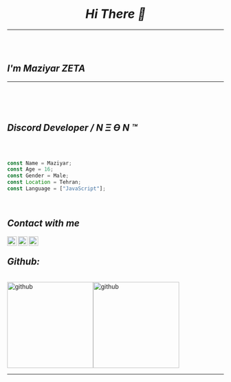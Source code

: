 <h1 align="center"><em>Hi There 👋</em></h1>
<hr/>
<br/>
<br/>
<i><h2>I'm Maziyar ZETA </h2></i>
<hr/>
<br/>
<br>
<br/>

## ***Discord Developer / N Ξ Ө N ™***

<br />

```javascript

const Name = Maziyar;
const Age = 16;
const Gender = Male;
const Location = Tehran;
const Language = ["JavaScript"];
```

<br />

## ***Contact with me***

[<img align="left" alt="DiscordBio" width="22px" src="https://cdn.iconscout.com/icon/free/png-512/discord-2474808-2056094.png" />][discord]
[<img align="left" alt="Instagram" width="22px" src="https://media.discordapp.net/attachments/876907077203812354/879814776925085746/images__1_-removebg-preview.png" />][instagram]
[<img align="left" alt="NEON TEAM" width="22px" src="https://media.discordapp.net/attachments/876907077203812354/879814262250434600/unknown.png" />][neon]

<br />

## ***Github:***
<br />
<img src="https://github-readme-stats.vercel.app/api/top-langs?username=maziyar-ZETA&show_icons=true&locale=en&layout=compact&theme=radical" withd="100px" height="200px" alt="github"/><img src="https://github-readme-stats.vercel.app/api?username=maziyar-ZETA&show_icons=true&locale=en&theme=radical" withd="100px" height="200px" alt="github"/>
<hr>
<br>


[discord]: https://discords.com/bio/p/0207
[instagram]: https://www.instagram.com/maziyar._.zeta/
[neon]: https://discord.gg/6af7YeMuKw
